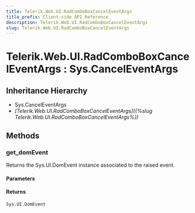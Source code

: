 ```yaml
---
title: Telerik.Web.UI.RadComboBoxCancelEventArgs
title_prefix: Client-side API Reference
description: Telerik.Web.UI.RadComboBoxCancelEventArgs
slug: Telerik.Web.UI.RadComboBoxCancelEventArgs
---
```


# Telerik.Web.UI.RadComboBoxCancelEventArgs : Sys.CancelEventArgs 

## Inheritance Hierarchy

* Sys.CancelEventArgs
* *[Telerik.Web.UI.RadComboBoxCancelEventArgs]({%slug Telerik.Web.UI.RadComboBoxCancelEventArgs%})*


## Methods

###  get_domEvent

Returns the Sys.UI.DomEvent instance associated to the raised event.

#### Parameters

#### Returns

`Sys.UI.DomEvent` 


